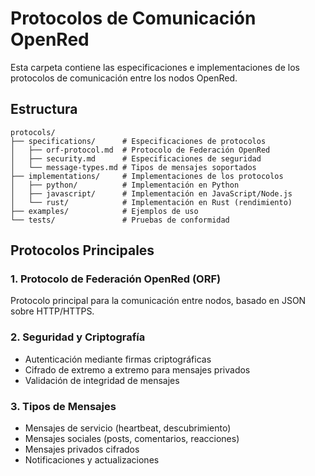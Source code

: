 # Protocolos de Comunicación OpenRed

Esta carpeta contiene las especificaciones e implementaciones de los protocolos de comunicación entre los nodos OpenRed.

## Estructura

```
protocols/
├── specifications/      # Especificaciones de protocolos
│   ├── orf-protocol.md  # Protocolo de Federación OpenRed
│   ├── security.md      # Especificaciones de seguridad
│   └── message-types.md # Tipos de mensajes soportados
├── implementations/     # Implementaciones de los protocolos
│   ├── python/          # Implementación en Python
│   ├── javascript/      # Implementación en JavaScript/Node.js
│   └── rust/            # Implementación en Rust (rendimiento)
├── examples/            # Ejemplos de uso
└── tests/               # Pruebas de conformidad
```

## Protocolos Principales

### 1. Protocolo de Federación OpenRed (ORF)
Protocolo principal para la comunicación entre nodos, basado en JSON sobre HTTP/HTTPS.

### 2. Seguridad y Criptografía
- Autenticación mediante firmas criptográficas
- Cifrado de extremo a extremo para mensajes privados
- Validación de integridad de mensajes

### 3. Tipos de Mensajes
- Mensajes de servicio (heartbeat, descubrimiento)
- Mensajes sociales (posts, comentarios, reacciones)
- Mensajes privados cifrados
- Notificaciones y actualizaciones

